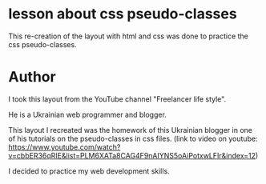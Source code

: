 # lesson about css pseudo-classes

This re-creation of the layout with html and css was done to practice the css pseudo-classes.

# Author

I took this layout from the YouTube channel "Freelancer life style". 

He is a Ukrainian web programmer and blogger.

This layout I recreated was the homework of this Ukrainian blogger in one of his tutorials on the pseudo-classes in css files. (link to video on youtube: https://www.youtube.com/watch?v=cbbER36qRIE&list=PLM6XATa8CAG4F9nAIYNS5oAiPotxwLFIr&index=12) 

I decided to practice my web development skills.
